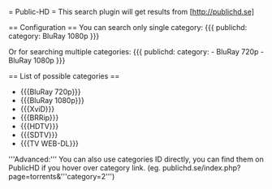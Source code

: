 = Public-HD =
This search plugin will get results from [http://publichd.se]

== Configuration ==
You can search only single category:
{{{
publichd: 
  category: BluRay 1080p
}}}

Or for searching multiple categories:
{{{
publichd: 
  category:
    - BluRay 720p
    - BluRay 1080p
}}}

== List of possible categories ==

* {{{BluRay 720p}}}
* {{{BluRay 1080p}}}
* {{{XviD}}}
* {{{BRRip}}}
* {{{HDTV}}}
* {{{SDTV}}}
* {{{TV WEB-DL}}}

'''Advanced:''' You can also use categories ID directly, you can find them on PublicHD if you hover over category link. (eg. publichd.se/index.php?page=torrents&'''category=2''')